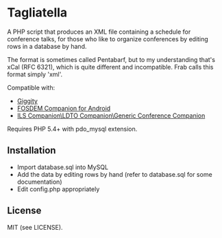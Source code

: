# Tagliatella

A PHP script that produces an XML file containing a schedule for conference
talks, for those who like to organize conferences by editing rows in a database
by hand.

The format is sometimes called Pentabarf, but to my understanding that's
xCal (RFC 6321), which is quite different and incompatible. Frab calls this
format simply 'xml'.

Compatible with:
* [Giggity](https://wilmer.gaa.st/main.php/giggity.html)
* [FOSDEM Companion for Android](https://github.com/cbeyls/fosdem-companion-android)
* [ILS Companion\LDTO Companion\Generic Conference Companion](https://github.com/0iras0r/ils-companion-android)

Requires PHP 5.4+ with pdo_mysql extension.

## Installation

* Import database.sql into MySQL
* Add the data by editing rows by hand (refer to database.sql for some documentation)
* Edit config.php appropriately

## License

MIT (see LICENSE).
